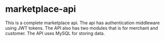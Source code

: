 # marketplace-api
This is a complete marketplace api. The api has authentication middleware using JWT tokens. The API also has two modules that is for merchant and customer. The API uses MySQL for storing data.
